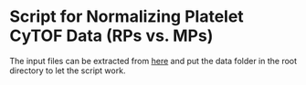 # Script for Normalizing Platelet CyTOF Data (RPs vs. MPs)

The input files can be extracted from [here](https://drive.google.com/drive/folders/1YK4yLlVIQNIYVzG27VvsvEjXMLg_UIhw?usp=sharing) and put the data folder in the root directory to let the script work.
